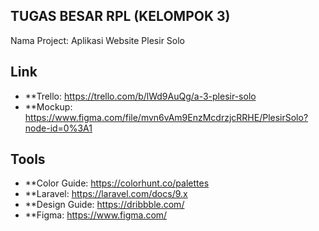 ## TUGAS BESAR RPL (KELOMPOK 3)

Nama Project: Aplikasi Website Plesir Solo

## Link
- **Trello: https://trello.com/b/lWd9AuQg/a-3-plesir-solo
- **Mockup: https://www.figma.com/file/mvn6vAm9EnzMcdrzjcRRHE/PlesirSolo?node-id=0%3A1

## Tools
- **Color Guide: https://colorhunt.co/palettes
- **Laravel: https://laravel.com/docs/9.x
- **Design Guide: https://dribbble.com/
- **Figma: https://www.figma.com/
